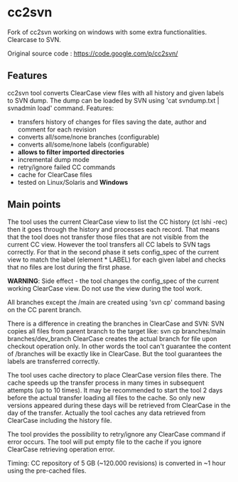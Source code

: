 cc2svn
======

Fork of cc2svn working on windows with some extra functionalities. Clearcase to SVN.

Original source code : https://code.google.com/p/cc2svn/

Features
--------

cc2svn tool converts ClearCase view files with all history and given labels to SVN dump.
The dump can be loaded by SVN using 'cat svndump.txt | svnadmin load' command.
Features:

 - transfers history of changes for files saving the date, author and comment for each revision
 - converts all/some/none branches (configurable)
 - converts all/some/none labels (configurable)
 - __allows to filter imported directories__
 - incremental dump mode
 - retry/ignore failed CC commands
 - cache for ClearCase files
 - tested on Linux/Solaris and __Windows__

Main points
-----------

The tool uses the current ClearCase view to list the CC history (ct lshi -rec) then it goes through the history and processes each record.
That means that the tool does not transfer those files that are not visible from the current CC view.
However the tool transfers all CC labels to SVN tags correctly. For that in the second phase it sets config_spec of the current view to match the label (element * LABEL) for each given label and checks that no files are lost during the first phase.

__WARNING__: Side effect - the tool changes the config_spec of the current working ClearCase view. Do not use the view during the tool work.

All branches except the /main are created using 'svn cp' command basing on the CC parent branch.

There is a difference in creating the branches in ClearCase and SVN:
SVN copies all files from parent branch to the target like: svn cp branches/main branches/dev_branch
ClearCase creates the actual branch for file upon checkout operation only.
In other words the tool can't guarantee the content of /branches will be exactly like in ClearCase.
But the tool guarantees the labels are transferred correctly.

The tool uses cache directory to place ClearCase version files there. The cache speeds up the transfer process in many times in subsequent attempts (up to 10 times). It may be recommended to start the tool 2 days before the actual transfer loading all files to the cache. So only new versions appeared during these days will be retrieved from ClearCase in the day of the transfer.
Actually the tool caches any data retrieved from ClearCase including the history file.

The tool provides the possibility to retry/ignore any ClearCase command if error occurs.
The tool will put empty file to the cache if you ignore ClearCase retrieving operation error.

Timing: CC repository of 5 GB (~120.000 revisions) is converted in ~1 hour using the pre-cached files. 